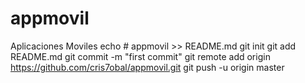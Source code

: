 # appmovil
Aplicaciones Moviles
echo # appmovil >> README.md
git init
git add README.md
git commit -m "first commit"
git remote add origin https://github.com/cris7obal/appmovil.git
git push -u origin master
